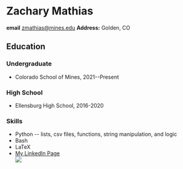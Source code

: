 # Zachary Mathias
**email** zmathias@mines.edu 
**Address:** Golden, CO
## Education
### Undergraduate
- Colorado School of Mines, 2021--Present
### High School
- Ellensburg High School, 2016-2020
### Skills
- Python
-- lists, csv files, functions, string manipulation, and logic
- Bash
- LaTeX
- [My LinkedIn Page](https://www.linkedin.com/in/zachary-mathias-5703b3220/)
<br> ![](https://bloximages.chicago2.vip.townnews.com/dailyrecordnews.com/content/tncms/assets/v3/editorial/a/d5/ad5f0207-1158-555d-b703-d3aa69e2a490/5ed938a85b7ac.image.jpg)
